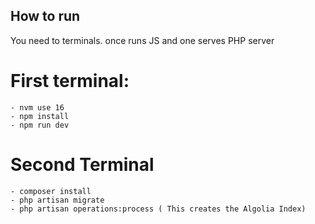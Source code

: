 ## How to run

You need to terminals. once runs JS and one serves PHP server

# First terminal:

```console
- nvm use 16
- npm install
- npm run dev
```
# Second Terminal

```console
- composer install
- php artisan migrate
- php artisan operations:process ( This creates the Algolia Index)
```